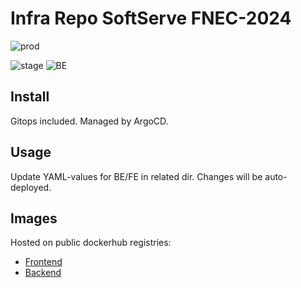 # Infra Repo SoftServe FNEC-2024
![prod](https://uptime.dnull.systems/api/badge/13/status?style=for-the-badge&label=prod)


![stage](https://uptime.dnull.systems/api/badge/15/status?style=for-the-badge&label=stage)
![BE](https://argocd.dnull.systems/api/badge?name=fect-be-stage)

## Install
Gitops included. Managed by ArgoCD.

## Usage
Update YAML-values for BE/FE in related dir.
Changes will be auto-deployed.

## Images
Hosted on public dockerhub registries:

- [Frontend](https://hub.docker.com/r/2xnone/appelsin-fe)
- [Backend](https://hub.docker.com/r/2xnone/appelsin-be)
